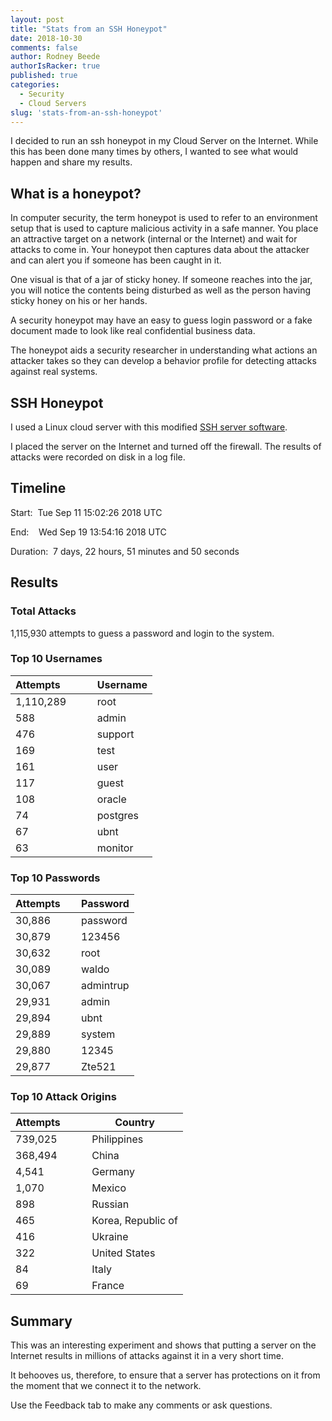 ```yaml
---
layout: post
title: "Stats from an SSH Honeypot"
date: 2018-10-30 
comments: false
author: Rodney Beede
authorIsRacker: true
published: true
categories:
  - Security
  - Cloud Servers
slug: 'stats-from-an-ssh-honeypot' 
---
```


I decided to run an ssh honeypot in my Cloud Server on the Internet.  While this
has been done many times by others, I wanted to see what would happen and share
my results.

<!--more-->

## What is a honeypot?

In computer security, the term honeypot is used to refer to an environment setup
that is used to capture malicious activity in a safe manner.  You place an
attractive target on a network (internal or the Internet) and wait for attacks
to come in.  Your honeypot then captures data about the attacker and can alert
you if someone has been caught in it.

One visual is that of a jar of sticky honey.  If someone reaches into the jar,
you will notice the contents being disturbed as well as the person having sticky
honey on his or her hands.

A security honeypot may have an easy to guess login password or a fake document
made to look like real confidential business data.

The honeypot aids a security researcher in understanding what actions an attacker
takes so they can develop a behavior profile for detecting attacks against real
systems.


## SSH Honeypot

I used a Linux cloud server with this modified [SSH server software](https://github.com/droberson/ssh-honeypot.git).

I placed the server on the Internet and turned off the firewall.  The results
of attacks were recorded on disk in a log file.


## Timeline

Start:  Tue Sep 11 15:02:26 2018 UTC

End:    Wed Sep 19 13:54:16 2018 UTC

Duration:  7 days, 22 hours, 51 minutes and 50 seconds


## Results

### Total Attacks

1,115,930 attempts to guess a password and login to the system.


### Top 10 Usernames

| Attempts &nbsp; &nbsp; &nbsp; &nbsp; &nbsp; | Username |
|-------|--------|
| 1,110,289 | root |
| 588 | admin |
| 476 | support |
| 169 | test |
| 161 | user |
| 117 | guest |
| 108 | oracle |
| 74 | postgres |
| 67 | ubnt |
| 63 | monitor |


### Top 10 Passwords

| Attempts &nbsp; &nbsp; | Password |
|-------|--------|
| 30,886 | password |
| 30,879 | 123456 |
| 30,632 | root |
| 30,089 | waldo |
| 30,067 | admintrup |
| 29,931 | admin |
| 29,894 | ubnt |
| 29,889 | system |
| 29,880 | 12345 |
| 29,877 | Zte521 |


### Top 10 Attack Origins

| Attempts &nbsp; &nbsp; &nbsp; &nbsp; | Country |
|-------|--------|
| 739,025 | Philippines |
| 368,494 | China |
| 4,541 | Germany |
| 1,070 | Mexico |
| 898 | Russian |
| 465 | Korea, Republic of |
| 416 | Ukraine |
| 322 | United States |
| 84 | Italy |
| 69 | France |



## Summary

This was an interesting experiment and shows that putting a server on the
Internet results in millions of attacks against it in a very short time.

It behooves us, therefore, to ensure that a server has protections on it from
the moment that we connect it to the network.

Use the Feedback tab to make any comments or ask questions.

